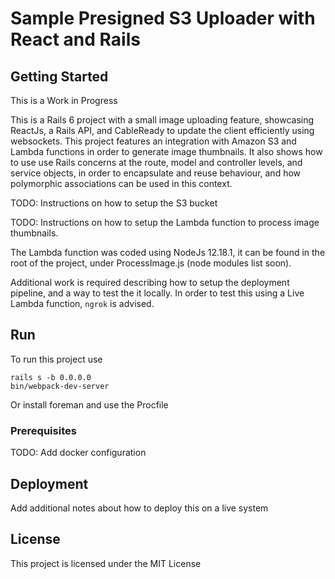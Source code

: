 # Sample Presigned S3 Uploader with React and Rails

## Getting Started

This is a Work in Progress

This is a Rails 6 project with a small image uploading feature, showcasing ReactJs, a Rails API, and CableReady to update the client efficiently using websockets. This project features an integration with Amazon S3 and Lambda functions in order to generate image thumbnails. It also shows how to use use Rails concerns at the route, model and controller levels, and service objects, in order to encapsulate and reuse behaviour, and how polymorphic associations can be used in this context.

TODO: Instructions on how to setup the S3 bucket

TODO: Instructions on how to setup the Lambda function to process image thumbnails. 

The Lambda function was coded using NodeJs 12.18.1, it can be found in the root of the project, under ProcessImage.js (node modules list soon).

Additional work is required describing how to setup the deployment pipeline, and a way to test the it locally. 
In order to test this using a Live Lambda function, `ngrok` is advised. 

## Run

To run this project use

```
rails s -b 0.0.0.0
bin/webpack-dev-server
```

Or install foreman and use the Procfile


### Prerequisites

TODO: Add docker configuration


## Deployment

Add additional notes about how to deploy this on a live system


## License

This project is licensed under the MIT License

